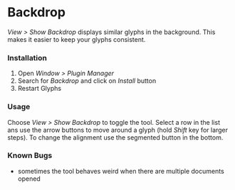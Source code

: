 # Backdrop
*View > Show Backdrop* displays similar glyphs in the background. This makes it easier to keep your glyphs consistent.

### Installation
1. Open *Window > Plugin Manager*
2. Search for *Backdrop* and click on *Install* button
3. Restart Glyphs

### Usage
Choose *View > Show Backdrop* to toggle the tool. Select a row in the list ans use the arrow buttons to move around a glyph (hold *Shift* key for larger steps). To change the alignment use the segmented button in the bottom.

### Known Bugs
- sometimes the tool behaves weird when there are multiple documents opened
